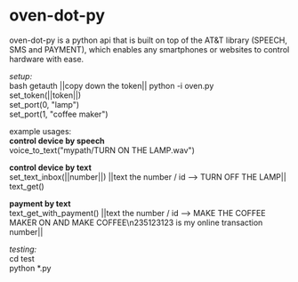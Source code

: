 oven-dot-py
==============

oven-dot-py is a python api that is built on top of the AT&T library (SPEECH, SMS and PAYMENT), which enables any smartphones or websites to control hardware with ease.   
   
*setup:*   
bash getauth
||copy down the token||
python -i oven.py   
set_token(||token||)   
set_port(0, "lamp")   
set_port(1, "coffee maker")   

example usages:   
**control device by speech**   
voice_to_text("mypath/TURN ON THE LAMP.wav")   
    
**control device by text**   
set_text_inbox(||number||)
||text the number / id --> TURN OFF THE LAMP||   
text_get()   

**payment by text**   
text_get_with_payment()
||text the number / id --> MAKE THE COFFEE MAKER ON AND MAKE COFFEE\n235123123 is my online transaction number||   


*testing:*   
cd test   
python *.py   

